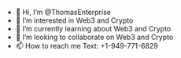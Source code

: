- 👋 Hi, I’m @ThomasEnterprise
- 👀 I’m interested in Web3 and Crypto
- 🌱 I’m currently learning about Web3 and Crypto
- 💞️ I’m looking to collaborate on Web3 and Crypto
- 📫 How to reach me Text: +1-949-771-6829

<!---
ThomasEnterprise/ThomasEnterprise is a ✨ special ✨ repository because its `README.md` (this file) appears on your GitHub profile.
You can click the Preview link to take a look at your changes.
--->
